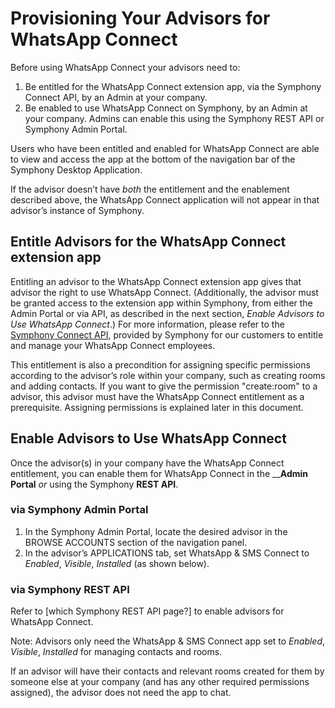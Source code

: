 # Provisioning Your Advisors for WhatsApp Connect

Before using WhatsApp Connect your advisors need to:

1. Be entitled for the WhatsApp Connect extension app, via the Symphony Connect API, by an Admin at your company.
2. Be enabled to use WhatsApp Connect on Symphony, by an Admin at your company. Admins can enable this using the Symphony REST API or Symphony Admin Portal. 

Users who have been entitled and enabled for WhatsApp Connect are able to view and access the app at the bottom of the navigation bar of the Symphony Desktop Application. 

If the advisor doesn’t have _both_ the entitlement and the enablement described above, the WhatsApp Connect application will not appear in that advisor’s instance of Symphony.  


## **Entitle Advisors for the WhatsApp Connect extension app**

Entitling an advisor to the WhatsApp Connect extension app gives that advisor the right to use WhatsApp Connect. \(Additionally, the advisor must be granted access to the extension app within Symphony, from either the Admin Portal or via API, as described in the next section, _Enable Advisors to Use WhatsApp Connect_.\) For more information, please refer to the [Symphony Connect API](https://federation.readme.io/reference#entitlements),  provided by Symphony for our customers to entitle and manage your WhatsApp Connect employees. 

This entitlement is also a precondition for assigning specific permissions according to the advisor’s role within your company, such as creating rooms and adding contacts. If you want to give the permission "create:room" to a advisor, this advisor must have the WhatsApp Connect entitlement as a prerequisite. Assigning permissions is explained later in this document.



## **Enable Advisors to Use WhatsApp Connect**

Once the advisor\(s\) in your company have the WhatsApp Connect entitlement, you can enable them for WhatsApp Connect in the __**Admin Portal** _or_ using the Symphony **REST API**.

### **via Symphony Admin Portal**

1. In the Symphony Admin Portal, locate the desired advisor in the BROWSE ACCOUNTS section of the navigation panel.
2. In the advisor’s APPLICATIONS tab, set WhatsApp & SMS Connect to _Enabled_, _Visible_, _Installed_ \(as shown below\).

### **via Symphony REST API**

Refer to \[which Symphony REST API page?\] to enable advisors for WhatsApp Connect.  


Note: Advisors only need the WhatsApp & SMS Connect app set to _Enabled_, _Visible_, _Installed_ for managing contacts and rooms.

If an advisor will have their contacts and relevant rooms created for them by someone else at your company \(and has any other  required permissions assigned\), the advisor does not need the app to chat.   


